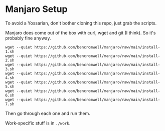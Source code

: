 # Manjaro Setup

To avoid a Yossarian, don't bother cloning this repo, just grab the scripts.

Manjaro does come out of the box with curl, wget and git (I think). So it's probably fine anyway.

```shell
wget --quiet https://github.com/bencromwell/manjaro/raw/main/install-1.sh
wget --quiet https://github.com/bencromwell/manjaro/raw/main/install-2.sh
wget --quiet https://github.com/bencromwell/manjaro/raw/main/install-3.sh
wget --quiet https://github.com/bencromwell/manjaro/raw/main/install-4.sh
wget --quiet https://github.com/bencromwell/manjaro/raw/main/install-5.sh
wget --quiet https://github.com/bencromwell/manjaro/raw/main/install-6.sh
wget --quiet https://github.com/bencromwell/manjaro/raw/main/install-7.sh
```

Then go through each one and run them.

Work-specific stuff is in `./work`.
